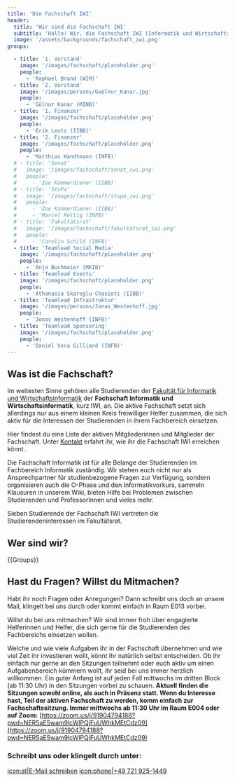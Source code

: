 ```yaml
---
title: 'Die Fachschaft IWI'
header:
  title: 'Wir sind die Fachschaft IWI'
  subtitle: 'Hallo! Wir, die Fachschaft IWI (Informatik und Wirtschaftsinformatik), stellen uns auf dieser Seite vor. Hier findest du also Informationen zu uns und wie du uns erreichen kannst. Möchtest du mitmachen oder hast du Fragen und Anregungen? Wir freuen uns auf deine Nachricht.'
  image: '/assets/backgrounds/fachschaft_iwi.png'
groups:

  - title: '1. Vorstand'
    image: '/images/fachschaft/placeholder.png'
    people:
      - 'Raphael Brand (WIM)'
  - title: '2. Vorstand'
    image: '/images/persons/Guelnur_Kanar.jpg'
    people:
      - 'Gülnur Kanar (MINB)'
  - title: '1. Finanzer'
    image: '/images/fachschaft/placeholder.png'
    people:
      - 'Erik Leutz (IIBB)'
  - title: '2. Finanzer'
    image: '/images/fachschaft/placeholder.png'
    people:
      - 'Matthias Handtmann (INFB)'
  # - title: 'Senat'
  #   image: '/images/fachschaft/senat_iwi.png'
  #   people:
  #     - 'Zoe Kammerdiener (IIBB)'
  # - title: 'StuPa'
  #   image: '/images/fachschaft/stupa_iwi.png'
  #   people:
  #     - 'Zoe Kammerdiener (IIBB)'
  #     - 'Marcel Rettig (INFB)'
  # - title: 'Fakultätsrat'
  #   image: '/images/fachschaft/fakultätsrat_iwi.png'
  #   people:
  #     - 'Carolin Schild (INFB)'
  - title: 'Teamlead Social Media'
    image: '/images/fachschaft/placeholder.png'
    people:
      - 'Anja Buchmaier (MKIB)'
  - title: 'Teamlead Events'
    image: '/images/fachschaft/placeholder.png'
    people:
      - 'Athanasia Skaroglu Chasioti (IIBB)'
  - title: 'Teamlead Infrastruktur'
    image: '/images/persons/Jonas_Westenhoff.jpg'
    people:
      - 'Jonas Westenhoff (INFB)'
  - title: 'Teamlead Sponsoring'
    image: '/images/fachschaft/placeholder.png'
    people:
      - 'Daniel Vera Gilliard (INFB)'
---
```


## Was ist die Fachschaft?

Im weitesten Sinne gehören alle Studierenden der [Fakultät für Informatik und Wirtschaftsinformatik](https://www.h-ka.de/die-hochschule-karlsruhe/fakultaeten/informatik-und-wirtschaftsinformatik/ueberblick) der **Fachschaft Informatik und Wirtschaftsinformatik**, kurz IWI, an. Die aktive Fachschaft setzt sich allerdings nur aus einem kleinen Kreis freiwilliger Helfer zusammen, die sich aktiv für die Interessen der Studierenden in ihrem Fachbereich einsetzen.

Hier findest du eine Liste der aktiven Mitgliederinnen und Mitglieder der Fachschaft. Unter [Kontakt](kontakt) erfahrt ihr, wie ihr die Fachschaft IWI erreichen könnt.

Die Fachschaft Informatik ist für alle Belange der Studierenden im Fachbereich Informatik zuständig. Wir stehen euch nicht nur als Ansprechpartner für studienbezogene Fragen zur Verfügung, sondern organisieren auch die O-Phase und den Informatikvorkurs, sammeln Klausuren in unserem Wiki, bieten Hilfe bei Problemen zwischen Studierenden und ProfessorInnen und vieles mehr.

Sieben Studierende der Fachschaft IWI vertreten die Studierendeninteressen im Fakultätsrat.

## Wer sind wir?

{{Groups}}

## Hast du Fragen? Willst du Mitmachen?

Habt ihr noch Fragen oder Anregungen? Dann schreibt uns doch an unsere Mail, klingelt bei uns durch oder kommt einfach in Raum E013 vorbei.

Willst du bei uns mitmachen? Wir sind immer froh über engagierte Helferinnen und Helfer, die sich gerne für die Studierenden des Fachbereichs einsetzen wollen.

Welche und wie viele Aufgaben ihr in der Fachschaft übernehmen und wie viel Zeit ihr investieren wollt, könnt ihr natürlich selbst entscheiden. Ob ihr einfach nur gerne an den Sitzungen teilnehmt oder euch aktiv um einen Aufgabenbereich kümmern wollt, ihr seid bei uns immer herzlich willkommen. Ein guter Anfang ist auf jeden Fall mittwochs im dritten Block (ab 11:30 Uhr) in den Sitzungen vorbei zu schauen. **Aktuell finden die Sitzungen sowohl online, als auch in Präsenz statt. Wenn du Interesse hast, Teil der aktiven Fachschaft zu werden, komm einfach zur Fachschaftssitzung. Immer mittwochs ab 11:30 Uhr im Raum E004 oder auf Zoom:** [https://zoom.us/j/91904794188?pwd=NER5aE5wam9lcWlPQjFuUWhkMEtCdz09](https://zoom.us/j/91904794188?pwd=NER5aE5wam9lcWlPQjFuUWhkMEtCdz09)

### Schreibt uns oder klingelt durch unter:

[icon:at|E-Mail schreiben](/scripts/email.php?address=kontakt)
[icon:phone|+49 721 925-1449](tel:+497219251449)
